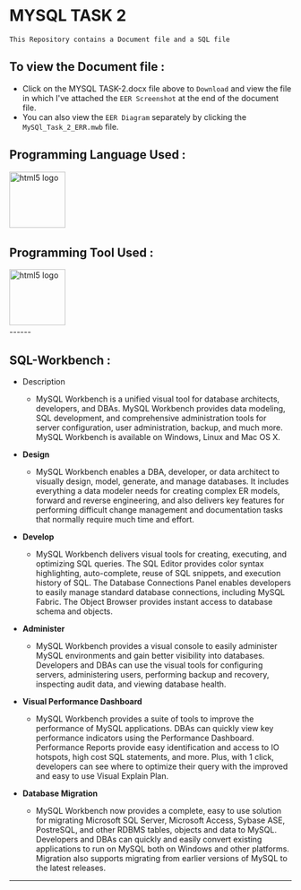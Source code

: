 # MYSQL TASK 2

`This Repository contains a Document file and a SQL file `  

## To view the Document file :

- Click on the MYSQL TASK-2.docx file above to `Download` and view the file in which I've attached the `EER Screenshot` at the end of the document file.
- You can also view the `EER Diagram` separately by clicking the `MySQl_Task_2_ERR.mwb` file.


## <h2 align="left">Programming Language Used :</h2>

<div align="left">
  <img src="https://www.svgrepo.com/show/303251/mysql-logo.svg" height="100" alt="html5 logo"  />
  <img width="50" />
  </div>


## <h2 align="left">Programming Tool Used :</h2>

<div align="left">
  <img src="https://cdn4.quintetsolutions.com/img/services/solutions/mysql_workbench_service_provider_india.jpg" height="100" alt="html5 logo"  />
  <img width="50" />
  </div>
------

## SQL-Workbench :

- Description
  - MySQL Workbench is a unified visual tool for database architects, developers, and DBAs. MySQL Workbench provides data modeling, SQL development, and comprehensive administration tools for server configuration, user administration, backup, and much more. MySQL Workbench is available on Windows, Linux and Mac OS X.
  
- **Design**
  - MySQL Workbench enables a DBA, developer, or data architect to visually design, model, generate, and manage databases. It includes everything a data modeler needs for creating complex ER models, forward and reverse engineering, and also delivers key features for performing difficult change management and documentation tasks that normally require much time and effort.

- **Develop**
  - MySQL Workbench delivers visual tools for creating, executing, and optimizing SQL queries. The SQL Editor provides color syntax highlighting, auto-complete, reuse of SQL snippets, and execution history of SQL. The Database Connections Panel enables developers to easily manage standard database connections, including MySQL Fabric. The Object Browser provides instant access to database schema and objects.
  
- **Administer**
  - MySQL Workbench provides a visual console to easily administer MySQL environments and gain better visibility into databases. Developers and DBAs can use the visual tools for configuring servers, administering users, performing backup and recovery, inspecting audit data, and viewing database health.

- **Visual Performance Dashboard**
  - MySQL Workbench provides a suite of tools to improve the performance of MySQL applications. DBAs can quickly view key performance indicators using the Performance Dashboard. Performance Reports provide easy identification and access to IO hotspots, high cost SQL statements, and more. Plus, with 1 click, developers can see where to optimize their query with the improved and easy to use Visual Explain Plan.

- **Database Migration**
  - MySQL Workbench now provides a complete, easy to use solution for migrating Microsoft SQL Server, Microsoft Access, Sybase ASE, PostreSQL, and other RDBMS tables, objects and data to MySQL. Developers and DBAs can quickly and easily convert existing applications to run on MySQL both on Windows and other platforms. Migration also supports migrating from earlier versions of MySQL to the latest releases.
------